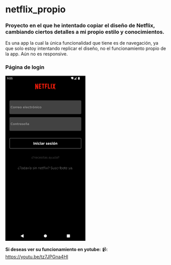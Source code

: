 # netflix_propio

### Proyecto en el que he intentado copiar el diseño de Netflix, cambiando ciertos detalles a mi propio estilo y conocimientos.

Es una app la cual la única funcionalidad que tiene es de navegación, ya que solo estoy intentando replicar el diseño, no el funcionamiento propio de la app.
Aún no es responsive.

### Página de login

<img  src="/screenshots/Screenshot_1644522008.png" width="250" >


**Si deseas ver su funcionamiento en yotube:**
📹: https://youtu.be/tz7JPGna4HI

